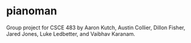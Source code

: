 # pianoman

Group project for CSCE 483 by Aaron Kutch, Austin Collier, Dillon Fisher, Jared Jones,
Luke Ledbetter, and Vaibhav Karanam.
